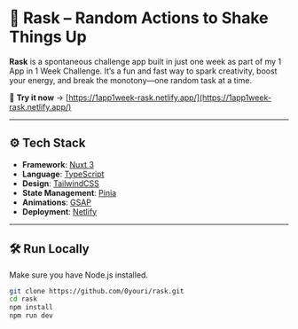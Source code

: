 # 🎲 Rask – Random Actions to Shake Things Up

**Rask** is a spontaneous challenge app built in just one week as part of my 1 App in 1 Week Challenge. It’s a fun and fast way to spark creativity, boost your energy, and break the monotony—one random task at a time.

🧪 **Try it now** → [https://1app1week-rask.netlify.app/](https://1app1week-rask.netlify.app/)

---

## ⚙️ Tech Stack

- **Framework**: [Nuxt 3](https://nuxt.com)
- **Language**: [TypeScript](https://www.typescriptlang.org)
- **Design**: [TailwindCSS](https://tailwindcss.com)
- **State Management**: [Pinia](https://pinia.vuejs.org)
- **Animations**: [GSAP](https://greensock.com/gsap/)
- **Deployment**: [Netlify](https://www.netlify.com)

---

## 🛠️ Run Locally

Make sure you have Node.js installed.

```bash
git clone https://github.com/0youri/rask.git
cd rask
npm install
npm run dev
